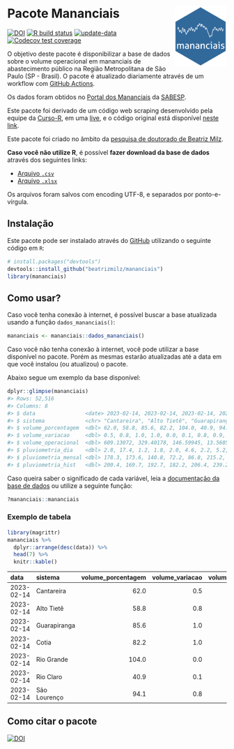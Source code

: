 
<!-- README.md is generated from README.Rmd. Please edit that file -->

# Pacote Mananciais <img src="man/figures/hexlogo.png" align="right" width = "120px"/>

<!-- badges: start -->

[![DOI](https://zenodo.org/badge/DOI/10.5281/zenodo.4733056.svg)](https://doi.org/10.5281/zenodo.4733056)
[![R build
status](https://github.com/beatrizmilz/mananciais/workflows/R-CMD-check/badge.svg)](https://github.com/beatrizmilz/mananciais/actions)
[![update-data](https://github.com/beatrizmilz/mananciais/actions/workflows/2-update_data.yaml/badge.svg)](https://github.com/beatrizmilz/mananciais/actions/workflows/2-update_data.yaml)
[![Codecov test
coverage](https://codecov.io/gh/beatrizmilz/mananciais/branch/master/graph/badge.svg)](https://codecov.io/gh/beatrizmilz/mananciais?branch=master)
<!-- badges: end -->

O objetivo deste pacote é disponibilizar a base de dados sobre o volume
operacional em mananciais de abastecimento público na Região
Metropolitana de São Paulo (SP - Brasil). O pacote é atualizado
diariamente através de um workflow com [GitHub
Actions](https://github.com/beatrizmilz/mananciais/actions).

Os dados foram obtidos no [Portal dos
Mananciais](http://mananciais.sabesp.com.br/Situacao) da
[SABESP](http://site.sabesp.com.br/site/Default.aspx).

Este pacote foi derivado de um código web scraping desenvolvido pela
equipe da [Curso-R](https://www.curso-r.com/), em uma
[live](https://youtu.be/jvZIxrMmOcQ), e o código original está
disponível [neste
link](https://github.com/curso-r/lives/blob/master/drafts/20200730_scraper_sabesp.R).

Este pacote foi criado no âmbito da [pesquisa de doutorado de Beatriz
Milz](https://beatrizmilz.github.io/tese/).

**Caso você não utilize R**, é possível **fazer download da base de
dados** através dos seguintes links:

- [Arquivo
  `.csv`](https://github.com/beatrizmilz/mananciais/raw/master/inst/extdata/mananciais.csv)
- [Arquivo
  `.xlsx`](https://github.com/beatrizmilz/mananciais/blob/master/inst/extdata/mananciais.xlsx?raw=true)

Os arquivos foram salvos com encoding UTF-8, e separados por
ponto-e-vírgula.

## Instalação

Este pacote pode ser instalado através do [GitHub](https://github.com/)
utilizando o seguinte código em `R`:

``` r
# install.packages("devtools")
devtools::install_github("beatrizmilz/mananciais")
library(mananciais)
```

## Como usar?

Caso você tenha conexão à internet, é possível buscar a base atualizada
usando a função `dados_mananciais()`:

``` r
mananciais <- mananciais::dados_mananciais() 
```

Caso você não tenha conexão à internet, você pode utilizar a base
disponível no pacote. Porém as mesmas estarão atualizadas até a data em
que você instalou (ou atualizou) o pacote.

Abaixo segue um exemplo da base disponível:

``` r
dplyr::glimpse(mananciais)
#> Rows: 52,516
#> Columns: 8
#> $ data                <date> 2023-02-14, 2023-02-14, 2023-02-14, 2023-02-14, 2…
#> $ sistema             <chr> "Cantareira", "Alto Tietê", "Guarapiranga", "Cotia…
#> $ volume_porcentagem  <dbl> 62.0, 58.8, 85.6, 82.2, 104.0, 40.9, 94.1, 61.5, 5…
#> $ volume_variacao     <dbl> 0.5, 0.8, 1.0, 1.0, 0.0, 0.1, 0.8, 0.9, 0.8, 1.4, …
#> $ volume_operacional  <dbl> 609.13072, 329.40178, 146.59945, 13.56058, 116.623…
#> $ pluviometria_dia    <dbl> 2.8, 17.4, 1.2, 1.8, 2.0, 4.6, 2.2, 5.2, 24.4, 34.…
#> $ pluviometria_mensal <dbl> 178.3, 173.6, 140.8, 72.2, 86.8, 215.2, 121.8, 175…
#> $ pluviometria_hist   <dbl> 200.4, 169.7, 192.7, 182.2, 206.4, 239.2, 230.9, 2…
```

Caso queira saber o significado de cada variável, leia a [documentação
da base de
dados](https://beatrizmilz.github.io/mananciais/reference/mananciais.html)
ou utilize a seguinte função:

``` r
?mananciais::mananciais
```

### Exemplo de tabela

``` r
library(magrittr)
mananciais %>% 
  dplyr::arrange(desc(data)) %>% 
  head(7) %>%
  knitr::kable()
```

| data       | sistema      | volume_porcentagem | volume_variacao | volume_operacional | pluviometria_dia | pluviometria_mensal | pluviometria_hist |
|:-----------|:-------------|-------------------:|----------------:|-------------------:|-----------------:|--------------------:|------------------:|
| 2023-02-14 | Cantareira   |               62.0 |             0.5 |          609.13072 |              2.8 |               178.3 |             200.4 |
| 2023-02-14 | Alto Tietê   |               58.8 |             0.8 |          329.40178 |             17.4 |               173.6 |             169.7 |
| 2023-02-14 | Guarapiranga |               85.6 |             1.0 |          146.59945 |              1.2 |               140.8 |             192.7 |
| 2023-02-14 | Cotia        |               82.2 |             1.0 |           13.56058 |              1.8 |                72.2 |             182.2 |
| 2023-02-14 | Rio Grande   |              104.0 |             0.0 |          116.62370 |              2.0 |                86.8 |             206.4 |
| 2023-02-14 | Rio Claro    |               40.9 |             0.1 |            5.59598 |              4.6 |               215.2 |             239.2 |
| 2023-02-14 | São Lourenço |               94.1 |             0.8 |           83.57172 |              2.2 |               121.8 |             230.9 |

## Como citar o pacote

[![DOI](https://zenodo.org/badge/DOI/10.5281/zenodo.4733056.svg)](https://doi.org/10.5281/zenodo.4733056)
